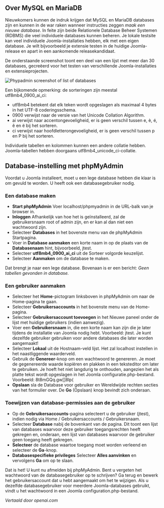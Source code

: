 <!-- Filename: J4.x:Developer:_Required_Software / Display title: Database Setup -->

## Over MySQL en MariaDB

Nieuwkomers kunnen de indruk krijgen dat MySQL en MariaDB databases zijn en kunnen in de war raken wanneer instructies zeggen *maak een nieuwe database*. In feite zijn beide Relationele Database Beheer Systemen (RDBMS) die veel individuele databases kunnen beheren. Je lokale testsite kan veel individuele Joomla-installaties hebben, elk met een eigen database. Je wilt bijvoorbeeld je extensie testen in de huidige Joomla-release en apart in een aankomende releasekandidaat.

De onderstaande screenshot toont een deel van een lijst met meer dan 30 databases, gecreëerd voor het testen van verschillende Joomla-installaties en extensieprojecten.

![Phypadmin screenshot of list of databases](../../../en/images/getting-started/phpmyadmin-databases.png)

Een bijkomende opmerking: de sorteringen zijn meestal utf8mb4_0900_ai_ci:

- utf8mb4 betekent dat elk teken wordt opgeslagen als maximaal 4 bytes in het UTF-8 coderingsschema.
- 0900 verwijst naar de versie van het Unicode Collation Algorithm.
- ai verwijst naar accentongevoeligheid, er is geen verschil tussen e, è, é, ê en ë bij het sorteren.
- ci verwijst naar hoofdletterongevoeligheid, er is geen verschil tussen p en P bij het sorteren.

Individuele tabellen en kolommen kunnen een andere collatie hebben. Joomla-tabellen hebben doorgaans utf8mb4_unicode_ci-collatie.

## Database-instelling met phpMyAdmin

Voordat u Joomla installeert, moet u een lege database hebben die klaar is om gevuld te worden. U heeft ook een databasegebruiker nodig.

### Een database maken

- **Start phpMyAdmin** Voer localhost/phpmyadmin in de URL-balk van je browser in.
- **Inloggen** Afhankelijk van hoe het is geïnstalleerd, zal de gebruikersnaam root of admin zijn, en er kan al dan niet een wachtwoord zijn.
- Selecteer **Databases** in het bovenste menu van de phpMyAdmin Startpagina.
- Voer in **Database aanmaken** een korte naam in op de plaats van de **Databasenaam** hint, bijvoorbeeld, jtest.
- Selecteer **utf8mb4_0900_ai_ci** uit de Sorteer volgorde keuzelijst.
- Selecteer **Aanmaken** om de database te maken.

Dat brengt je naar een lege database. Bovenaan is er een bericht: *Geen tabellen gevonden in database.*

### Een gebruiker aanmaken

- Selecteer het **Home**-pictogram linksboven in phpMyAdmin om naar de Home-pagina te gaan.
- Selecteer **Gebruikersaccounts** in het bovenste menu van de Home-pagina.
- Selecteer **Gebruikersaccount toevoegen** in het Nieuwe paneel onder de lijst met huidige gebruikers (indien aanwezig).
- Voer een **Gebruikersnaam** in, die een korte naam kan zijn die je later tijdens de installatie van Joomla nodig hebt. Voorbeeld: jtest. Je kunt dezelfde gebruiker gebruiken voor andere databases die later worden aangemaakt!
- Selecteer **Lokaal** uit de Hostnaam-veld lijst. Het zal localhost instellen in het naastliggende waarderveld.
- Gebruik de **Genereer**-knop om een wachtwoord te genereren. Je moet de gegenereerde waarde kopiëren en plakken in een teksteditor om later te gebruiken. Je hoeft het niet langdurig te onthouden, aangezien het als platte tekst wordt opgeslagen in het Joomla configuratie.php-bestand. Voorbeeld: 8t8mGQq.gw\[\]8lp(
- **Opslaan** sla de Database voor gebruiker en Wereldwijde rechten secties van het formulier over. De **Go** (Opslaan) knop bevindt zich onderaan.

### Toewijzen van database-permissies aan de gebruiker

- Op de **Gebruikersaccounts**-pagina selecteert u de gebruiker (jtest), indien nodig via Home / Gebruikersaccounts / Gebruikersnaam.
- Selecteer **Database** nabij de bovenkant van de pagina. Dit toont een lijst van databases waarvoor deze gebruiker toegangsrechten heeft gekregen en, onderaan, een lijst van databases waarvoor de gebruiker geen toegang heeft gekregen.
- **Selecteer** de database waartoe toegang moet worden verleend en selecteer de **Ga**-knop.
- **Databasespecifieke privileges** Selecteer **Alles aanvinken** en vervolgens **Ga** om op te slaan.

Dat is het! U kunt nu afmelden bij phpMyAdmin. Bent u vergeten het wachtwoord van de databasegebruiker op te schrijven? Ga terug en bewerk het gebruikersaccount dat u hebt aangemaakt om het te wijzigen. Als u dezelfde databasegebruiker voor meerdere Joomla-databases gebruikt, vindt u het wachtwoord in een Joomla configuration.php-bestand.

*Vertaald door openai.com*

